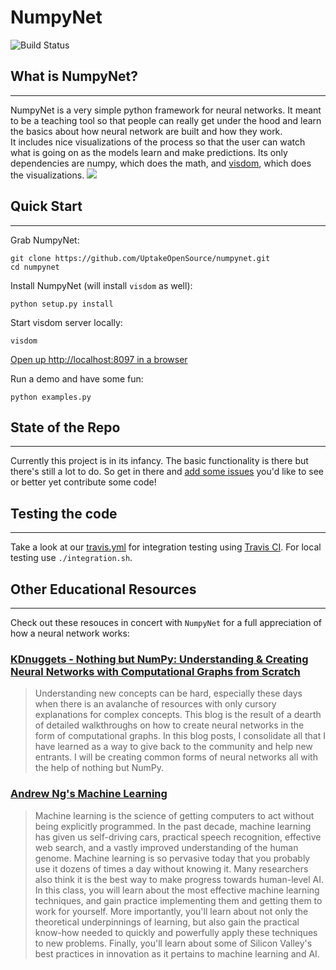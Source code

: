 # NumpyNet
![Build Status](https://api.travis-ci.org/UptakeOpenSource/numpynet.svg?branch=master)

## What is NumpyNet?
----
NumpyNet is a very simple python framework for neural networks.  It meant to be a teaching tool so that people can really get under the hood and learn the basics about how neural network are built and how they work.  
It includes nice visualizations of the process so that the user can watch what is going on as the models learn and make predictions.  Its only dependencies are numpy, which does the math, and [visdom](https://github.com/facebookresearch/visdom), which does the visualizations.
![](https://raw.githubusercontent.com/uptake/numpynet/master/readme_figures/demo.gif)



## Quick Start
----
Grab NumpyNet:

    git clone https://github.com/UptakeOpenSource/numpynet.git
    cd numpynet

Install NumpyNet (will install `visdom` as well):

    python setup.py install

Start visdom server locally:

    visdom

[Open up http://localhost:8097 in a browser](http://localhost:8097)

Run a demo and have some fun:

    python examples.py

## State of the Repo
----
Currently this project is in its infancy. The basic functionality is there but there's still a lot to do. So get in there and [add some issues](https://github.com/UptakeOpenSource/numpynet/issues) you'd like to see or better yet contribute some code!

## Testing the code
----
Take a look at our [travis.yml](.travis.yml) for integration testing using [Travis CI](https://travis-ci.org). For local testing use `./integration.sh`.

## Other Educational Resources
----
Check out these resouces in concert with `NumpyNet` for a full appreciation of how a neural network works: 

### [KDnuggets - Nothing but NumPy: Understanding & Creating Neural Networks with Computational Graphs from Scratch](https://www.kdnuggets.com/2019/08/numpy-neural-networks-computational-graphs.html)
> Understanding new concepts can be hard, especially these days when there is an avalanche of resources with only cursory explanations for complex concepts. This blog is the result of a dearth of detailed walkthroughs on how to create neural networks in the form of computational graphs.  In this blog posts, I consolidate all that I have learned as a way to give back to the community and help new entrants. I will be creating common forms of neural networks all with the help of nothing but NumPy.

### [Andrew Ng's Machine Learning](https://www.coursera.org/learn/machine-learning)
> Machine learning is the science of getting computers to act without being explicitly programmed. In the past decade, machine learning has given us self-driving cars, practical speech recognition, effective web search, and a vastly improved understanding of the human genome. Machine learning is so pervasive today that you probably use it dozens of times a day without knowing it. Many researchers also think it is the best way to make progress towards human-level AI. In this class, you will learn about the most effective machine learning techniques, and gain practice implementing them and getting them to work for yourself. More importantly, you'll learn about not only the theoretical underpinnings of learning, but also gain the practical know-how needed to quickly and powerfully apply these techniques to new problems. Finally, you'll learn about some of Silicon Valley's best practices in innovation as it pertains to machine learning and AI.

